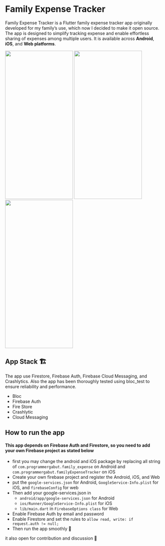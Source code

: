 # Family Expense Tracker
Family Expense Tracker is a Flutter family expense tracker app originally developed for my family’s use, which now I decided to make it open source. The app is designed to simplify tracking expense and enable effortless sharing of expenses among multiple users. It is available across **Android**, **iOS**, and **Web platforms**.


<image src="assets/record.gif" width="220" height="480"> </image>
<image src="https://github.com/jiwomdf/Family_Expense_Tracker/blob/main/github_assets/ios.png" width="220" height="480"> </image>
<image src="https://github.com/jiwomdf/Family_Expense_Tracker/blob/main/github_assets/Simulator%20Screenshot%20-%20iPhone%2013%20-%202024-09-04%20at%2023.03.51.png" width="220" height="480"> </image>

## App Stack 🏗️
The app use Firestore, Firebase Auth, Firebase Cloud Messaging, and Crashlytics. Also the app has been thoroughly tested using bloc_test to ensure reliability and performance.
- Bloc
- Firebase Auth
- Fire Store
- Crashlytic
- Cloud Messaging

## How to run the app
#### This app depends on Firebase Auth and Firestore, so you need to add your own Firebase project as stated below
- first you may change the android and iOS package by replacing all string of `com.programmergabut.family_expense` on Android and `com.programmergabut.familyExpenseTracker` on iOS
- Create your own firebase project and register the Android, iOS, and Web
- put the `google-services.json` for Android, `GoogleService-Info.plist` for iOS, and `firebaseConfig` for web
- Then add your google-services.json in 
  - `android/app/google-services.json` for Android
  -  `ios/Runner/GoogleService-Info.plist` for iOS
  -  `lib/main.dart` in `FirebaseOptions class` for Web
- Enable Firebase Auth by email and password
- Enable Firestore and set the rules to `allow read, write: if request.auth != null;`
- Then run the app smoothly 🥳

it also open for contribution and discussion 🙏
<br><br>
